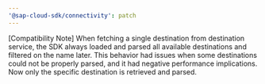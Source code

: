 ```yaml
---
'@sap-cloud-sdk/connectivity': patch
---
```


[Compatibility Note] When fetching a single destination from destination service, the SDK always loaded and parsed all available destinations and filtered on the name later.
This behavior had issues when some destinations could not be properly parsed, and it had negative performance implications.
Now only the specific destination is retrieved and parsed.
